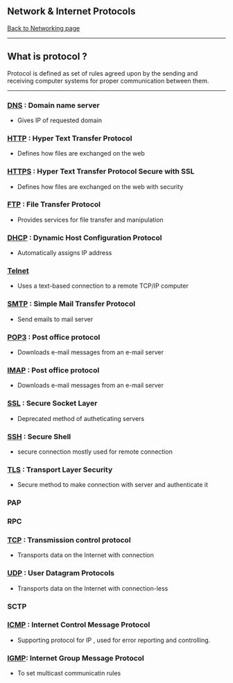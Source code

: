 ## Network & Internet Protocols
[Back to Networking page](./index.md)

---

## What is protocol ?

Protocol is defined as set of rules agreed upon by the sending and receiving computer systems for proper communication between them.

---

### [DNS](DNS.md) : Domain name server
- Gives IP of requested domain 

### [HTTP](HTTP.md) : Hyper Text Transfer Protocol
- Defines how files are exchanged on the web

### [HTTPS](HTTPS.md) : Hyper Text Transfer Protocol Secure with SSL
- Defines how files are exchanged on the web with security

### [FTP](FTP.md) : File Transfer Protocol
- Provides services for file transfer and manipulation

### [DHCP](DHCP.md) : Dynamic Host Configuration Protocol
- Automatically assigns IP address

### [Telnet](Telnet.md)
- Uses a text-based connection to a remote TCP/IP computer

### [SMTP](SMTP.md) : Simple Mail Transfer Protocol
- Send emails to mail server

### [POP3](POP3.md) : Post office protocol
- Downloads e-mail messages from an e-mail server

### [IMAP](IMAP.md) : Post office protocol
- Downloads e-mail messages from an e-mail server

### [SSL](SSL.md) : Secure Socket Layer
- Deprecated method of autheticating servers

### [SSH](SSH.md) : Secure Shell
- secure connection mostly used for remote connection

### [TLS](TLS.md) : Transport Layer Security
- Secure method to make connection with server and authenticate it

### PAP

### RPC

### [TCP](TCP.md) : Transmission control protocol
- Transports data on the Internet with connection

### [UDP](UDP.md) : User Datagram Protocols
- Transports data on the Internet with connection-less

### SCTP

### [ICMP](ICMP.md) : Internet Control Message Protocol
- Supporting protocol for IP , used for error reporting and controlling.

### [IGMP](IGMP.md): Internet Group Message Protocol
- To set multicast communicatin rules

